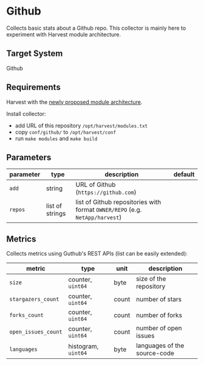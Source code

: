 

# Github

Collects basic stats about a Github repo. This collector is mainly here to experiment with Harvest module architecture.

## Target System
Github

## Requirements
Harvest with the [newly proposed module architecture](https://github.com/NetApp/harvest/tree/module-arch-improvement).

Install collector:

- add URL of this repository `/opt/harvest/modules.txt`
- copy `conf/github/` to `/opt/harvest/conf`
- run `make modules` and `make build`

## Parameters

| parameter              | type         | description                                      | default                |
|------------------------|--------------|--------------------------------------------------|------------------------|
| `add`                  | string       | URL of Github (`https://github.com`)             |                        |
| `repos`     | list of strings | list of Github repositories with format `OWNER/REPO` (e.g. `NetApp/harvest`)  |   |

## Metrics

Collects metrics using Guthub's REST APIs (list can be easily extended):

| metric             | type                       | unit          | description                                              |
|--------------------|----------------------------|---------------|----------------------------------------------------------|
| `size`             | counter, `uint64`          | byte          | size of the repository                                   |
| `stargazers_count` | counter, `uint64`          | count         | number of stars                                          |
| `forks_count`      | counter, `uint64`          | count         | number of forks                                          |
| `open_issues_count`| counter, `uint64`          | count         | number of open issues                                    |
| `languages`        | histogram, `uint64`        | byte          | languages of the source-code                             |
